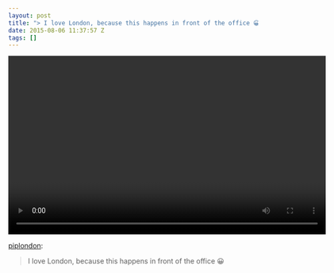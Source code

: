 ```yaml
---
layout: post
title: "> I love London, because this happens in front of the office 😀"
date: 2015-08-06 11:37:57 Z
tags: []
---
```

<video width="640" height="360" autoplay="autoplay" controls="controls"><source src="/media/2015/08/126006051234.mp4" type="video/mp4></video>

[piplondon](http://pipobscure.uk/post/126006039890/i-love-london-because-this-happens-in-front-of):

> I love London, because this happens in front of the office 😀
